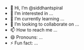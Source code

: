 - 👋 Hi, I’m @siddhantspiral
- 👀 I’m interested in ...
- 🌱 I’m currently learning ...
- 💞️ I’m looking to collaborate on ...
- 📫 How to reach me ...
- 😄 Pronouns: ...
- ⚡ Fun fact: ...

<!---
siddhantspiral/siddhantspiral is a ✨ special ✨ repository because its `README.md` (this file) appears on your GitHub profile.
You can click the Preview link to take a look at your changes.
--->
